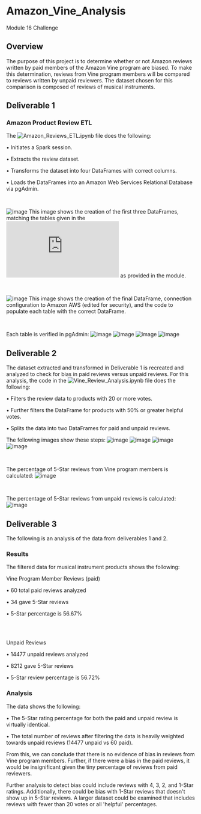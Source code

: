 # Amazon_Vine_Analysis
Module 16 Challenge

## Overview

The purpose of this project is to determine whether or not Amazon reviews written by paid members of the Amazon Vine program are biased. To make this determination, reviews from Vine program members will be compared to reviews written by unpaid reviewers. The dataset chosen for this comparison is composed of reviews of musical instruments.
 
 
## Deliverable 1
### Amazon Product Review ETL

The ![Amazon_Reviews_ETL.ipynb](https://github.com/Bryan-Corn/Amazon_Vine_Analysis/blob/main/Amazon_Reviews_ETL.ipynb) file does the following:

• Initiates a Spark session.

• Extracts the review dataset.

• Transforms the dataset into four DataFrames with correct columns.

• Loads the DataFrames into an Amazon Web Services Relational Database via pgAdmin.
<pre>

</pre>
![image](https://github.com/Bryan-Corn/Amazon_Vine_Analysis/blob/main/Resources/Images/Img00.png)
This image shows the creation of the first three DataFrames, matching the tables given in the ![database schema](https://github.com/Bryan-Corn/Amazon_Vine_Analysis/blob/main/Resources/challenge_schema.sql) as provided in the module.
<pre>

</pre>
![image](https://github.com/Bryan-Corn/Amazon_Vine_Analysis/blob/main/Resources/Images/Img01.png)
This image shows the creation of the final DataFrame, connection configuration to Amazon AWS (edited for security), and the code to populate each table with the correct DataFrame.
<pre>

</pre>
Each table is verified in pgAdmin:
![image](https://github.com/Bryan-Corn/Amazon_Vine_Analysis/blob/main/Resources/Images/Img02.png)
![image](https://github.com/Bryan-Corn/Amazon_Vine_Analysis/blob/main/Resources/Images/Img03.png)
![image](https://github.com/Bryan-Corn/Amazon_Vine_Analysis/blob/main/Resources/Images/Img04.png)
![image](https://github.com/Bryan-Corn/Amazon_Vine_Analysis/blob/main/Resources/Images/Img05.png)

## Deliverable 2

The dataset extracted and transformed in Deliverable 1 is recreated and analyzed to check for bias in paid reviews versus unpaid reviews. For this analysis, the code in the ![Vine_Review_Analysis.ipynb](https://github.com/Bryan-Corn/Amazon_Vine_Analysis/blob/main/Vine_Review_Analysis.ipynb) file does the following:

• Filters the review data to products with 20 or more votes.

• Further filters the DataFrame for products with 50% or greater helpful votes.

• Splits the data into two DataFrames for paid and unpaid reviews.

The following images show these steps:
![image](https://github.com/Bryan-Corn/Amazon_Vine_Analysis/blob/main/Resources/Images/Img06.png)
![image](https://github.com/Bryan-Corn/Amazon_Vine_Analysis/blob/main/Resources/Images/Img07.png)
![image](https://github.com/Bryan-Corn/Amazon_Vine_Analysis/blob/main/Resources/Images/Img08.png)
![image](https://github.com/Bryan-Corn/Amazon_Vine_Analysis/blob/main/Resources/Images/Img09.png)
<pre>

</pre>
The percentage of 5-Star reviews from Vine program members is calculated:
![image](https://github.com/Bryan-Corn/Amazon_Vine_Analysis/blob/main/Resources/Images/Img10.png)
<pre>

</pre>
The percentage of 5-Star reviews from unpaid reviews is calculated:
![image](https://github.com/Bryan-Corn/Amazon_Vine_Analysis/blob/main/Resources/Images/Img11.png)

## Deliverable 3
The following is an analysis of the data from deliverables 1 and 2.

### Results
The filtered data for musical instrument products shows the following:

Vine Program Member Reviews (paid)

• 60 total paid reviews analyzed

• 34 gave 5-Star reviews

• 5-Star percentage is 56.67%
<pre>


</pre>
Unpaid Reviews

• 14477 unpaid reviews analyzed

• 8212 gave 5-Star reviews

• 5-Star review percentage is 56.72%

### Analysis

The data shows the following:

• The 5-Star rating percentage for both the paid and unpaid review is virtually identical.

• The total number of reviews after filtering the data is heavily weighted towards unpaid reviews (14477 unpaid vs 60 paid).

From this, we can conclude that there is no evidence of bias in reviews from Vine program members. Further, if there were a bias in the paid reviews, it would be insignificant given the tiny percentage of reviews from paid reviewers.

Further analysis to detect bias could include reviews with 4, 3, 2, and 1-Star ratings. Additionally, there could be bias with 1-Star reviews that doesn't show up in 5-Star reviews. A larger dataset could be examined that includes reviews with fewer than 20 votes or all 'helpful' percentages.
